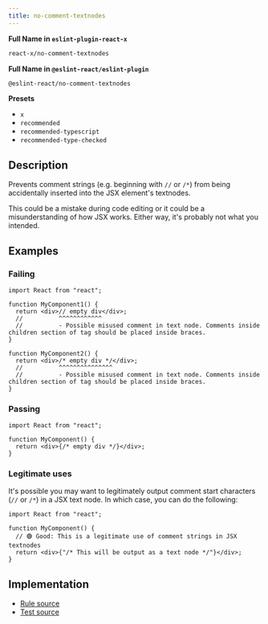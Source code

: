 ```yaml
---
title: no-comment-textnodes
---
```


**Full Name in `eslint-plugin-react-x`**

```sh copy
react-x/no-comment-textnodes
```

**Full Name in `@eslint-react/eslint-plugin`**

```sh copy
@eslint-react/no-comment-textnodes
```

**Presets**

- `x`
- `recommended`
- `recommended-typescript`
- `recommended-type-checked`

## Description

Prevents comment strings (e.g. beginning with `//` or `/*`) from being accidentally inserted into the JSX element's textnodes.

This could be a mistake during code editing or it could be a misunderstanding of how JSX works. Either way, it's probably not what you intended.

## Examples

### Failing

```tsx
import React from "react";

function MyComponent1() {
  return <div>// empty div</div>;
  //          ^^^^^^^^^^^^
  //          - Possible misused comment in text node. Comments inside children section of tag should be placed inside braces.
}

function MyComponent2() {
  return <div>/* empty div */</div>;
  //          ^^^^^^^^^^^^^^^
  //          - Possible misused comment in text node. Comments inside children section of tag should be placed inside braces.
}
```

### Passing

```tsx
import React from "react";

function MyComponent() {
  return <div>{/* empty div */}</div>;
}
```

### Legitimate uses

It's possible you may want to legitimately output comment start characters (`//` or `/*`) in a JSX text node. In which case, you can do the following:

```tsx
import React from "react";

function MyComponent() {
  // 🟢 Good: This is a legitimate use of comment strings in JSX textnodes
  return <div>{"/* This will be output as a text node */"}</div>;
}
```

## Implementation

- [Rule source](https://github.com/Rel1cx/eslint-react/tree/main/packages/plugins/eslint-plugin-react-x/src/rules/no-comment-textnodes.ts)
- [Test source](https://github.com/Rel1cx/eslint-react/tree/main/packages/plugins/eslint-plugin-react-x/src/rules/no-comment-textnodes.spec.ts)
